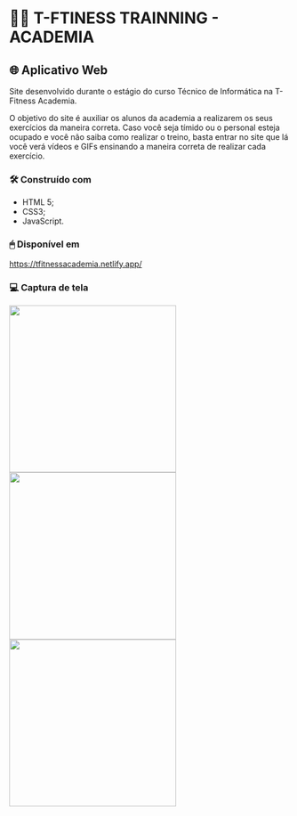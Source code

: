 # 🏋🏽 T-FTINESS TRAINNING - ACADEMIA

## 🌐 Aplicativo Web
Site desenvolvido durante o estágio do curso Técnico de Informática na T-Fitness Academia.


O objetivo do site é auxiliar os alunos da academia a realizarem os seus exercícios da maneira correta. Caso você seja tímido ou o personal esteja ocupado e você não saiba como realizar o treino, basta entrar no site que lá você verá vídeos e GIFs ensinando a maneira correta de realizar cada exercício.


### 🛠️ Construído com 

* HTML 5;
* CSS3;
* JavaScript.


### 🖱 Disponível em

https://tfitnessacademia.netlify.app/


### 💻 Captura de tela

<img src="https://github.com/tiagoothome/TfitnessAcademia/assets/102389691/a92fbf83-b451-4649-884d-eb933aa5c01f.png" width="300px" />
<img src="https://github.com/tiagoothome/TfitnessAcademia/assets/102389691/79286593-67ed-4418-8dca-437e724bd821.png" width="300px" />
<img src="https://github.com/tiagoothome/TfitnessAcademia/assets/102389691/cfa58348-3b92-4a5b-bc3a-47169cc4b3b0.png" width="300px" />

